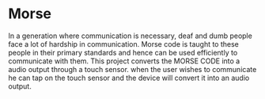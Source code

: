 # Morse
In a generation where communication is necessary, deaf and dumb people face a lot of hardship in communication.
Morse code is taught to these people in their primary standards and hence can be used efficiently to communicate with them. This project converts the MORSE CODE into a audio output through a touch sensor.
when the user wishes to communicate he can tap on the touch sensor and the device will convert it into an audio output.

